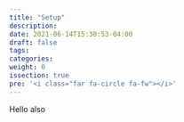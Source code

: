 ```yaml
---
title: "Setup"
description:
date: 2021-06-14T15:30:53-04:00
draft: false
tags:
categories:
weight: 0
issection: true
pre: '<i class="far fa-circle fa-fw"></i>'
---
```


Hello also